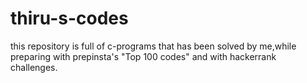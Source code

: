 # thiru-s-codes
this repository is full of c-programs that has been solved by me,while preparing with prepinsta's "Top 100 codes" and with hackerrank challenges.
